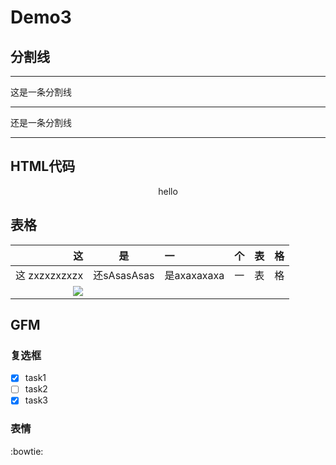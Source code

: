 # Demo3

## 分割线

---
这是一条分割线

***

还是一条分割线

___

## HTML代码

<p align='center'> hello</p>

<!--  
这些文字是不存在的
你看错了吧
-->

## 表格

| 这 |是 |一 |个|表|格|
|---:|:---:|:---|---|---|---|
| 这 zxzxzxzxzx|还sAsasAsas  |是axaxaxaxa |一| 表|格|
|![][图片]| | | | | |  


## GFM

### 复选框
- [x] task1  
- [ ] task2  
- [x] task3  
### 表情
:bowtie:


<!-- 链接-->
[图片]:https://www.baidu.com/img/bd_logo1.png  
